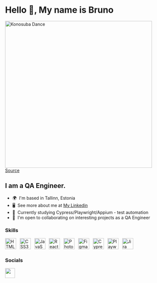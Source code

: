 Hello 👋, My name is Bruno
========================================================================================================================================
<img src="https://media3.giphy.com/media/v1.Y2lkPTc5MGI3NjExZDM2Nzk3MDY1NGFhYTNjNjY5ZWUxNTVkZjAyMWY1ODRiNWNlNDc0MyZlcD12MV9pbnRlcm5hbF9naWZzX2dpZklkJmN0PWc/lrDAgsYq0eomhwoESZ/giphy.gif" width="480" alt="Konosuba Dance" />
<a href="https://giphy.com/" target="_blank" rel="noreferrer">Source</a>

I am a QA Engineer.
--------------------------

*   🌍  I'm based in Tallinn, Estonia
*   🖥️  See more about me at <a target="_blank" rel="noreferrer" href='https://www.linkedin.com/in/brunoux-peres/'>My Linkedin</a>
*   🧠  Currently studying Cypress/Playwright/Appium - test automation
*   🤝  I'm open to collaborating on interesting projects as a QA Engineer

### Skills

<p align="left">
<a href="https://developer.mozilla.org/en-US/docs/Glossary/HTML5" target="_blank" rel="noreferrer"><img src="https://raw.githubusercontent.com/danielcranney/readme-generator/main/public/icons/skills/html5-colored.svg" width="36" height="36" alt="HTML5" /></a> &nbsp;
<a href="https://www.w3.org/TR/CSS/#css" target="_blank" rel="noreferrer"><img src="https://raw.githubusercontent.com/danielcranney/readme-generator/main/public/icons/skills/css3-colored.svg" width="36" height="36" alt="CSS3" /></a> &nbsp;
 <a href="https://developer.mozilla.org/en-US/docs/Web/JavaScript" target="_blank" rel="noreferrer"><img src="https://raw.githubusercontent.com/danielcranney/readme-generator/main/public/icons/skills/javascript-colored.svg" width="36" height="36" alt="JavaScript" /></a> &nbsp;
<a href="https://reactjs.org/" target="_blank" rel="noreferrer"><img src="https://raw.githubusercontent.com/danielcranney/readme-generator/main/public/icons/skills/react-colored.svg" width="36" height="36" alt="React" /></a> &nbsp;
<a href="https://www.postman.com/company/about-postman/" target="_blank" rel="noreferrer"><img src="https://images.icon-icons.com/3053/PNG/512/postman_alt_macos_bigsur_icon_189814.png" width="36" height="36" alt="Photoshop" /></a> &nbsp;
<a href="https://www.figma.com/blog/figma-on-figma-how-we-built-figma-dot-coms-design-system/" target="_blank" rel="noreferrer"><img src="https://upload.wikimedia.org/wikipedia/commons/3/33/Figma-logo.svg" width="36" height="36" alt="Figma" /></a> &nbsp;
<a href="https://www.cypress.io/" target="_blank" rel="noreferrer"><img src="https://cdn.sanity.io/images/o0o2tn5x/production/13b9c8412093e2f0cdb5495e1f59144967fa1664-512x512.jpg" width="36" height="36" alt="Cypress" /></a> &nbsp;
<a href="https://playwright.dev/" target="_blank" rel="noreferrer"><img src="https://playwright.dev/img/playwright-logo.svg" width="36" height="36" alt="Playwright" /></a> &nbsp;
<a href="https://www.atlassian.com/software/jira" target="_blank" rel="noreferrer"><img src="https://cdn.worldvectorlogo.com/logos/jira-1.svg" width="36" height="36" alt="Jira" /></a> &nbsp;

  
### Socials

<p align="left"> <a href="https://www.linkedin.com/in/brunopereschristino/" target="_blank" rel="noreferrer"><img src="https://raw.githubusercontent.com/danielcranney/readme-generator/main/public/icons/socials/linkedin.svg" width="32" height="32" /></a> </p>
